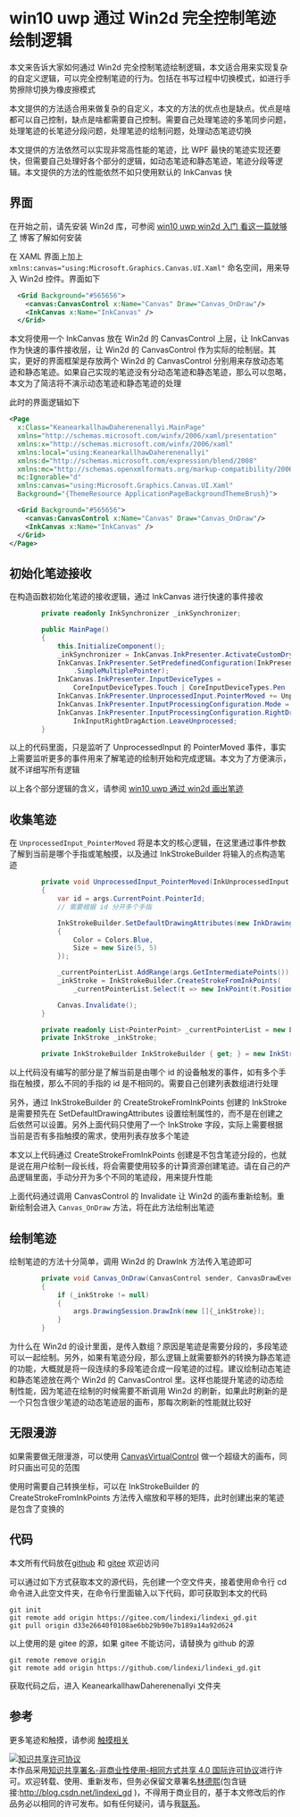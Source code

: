 # win10 uwp 通过 Win2d 完全控制笔迹绘制逻辑

本文来告诉大家如何通过 Win2d 完全控制笔迹绘制逻辑，本文适合用来实现复杂的自定义逻辑，可以完全控制笔迹的行为。包括在书写过程中切换模式，如进行手势擦除切换为橡皮擦模式

<!--more-->
<!-- CreateTime:2021/8/30 20:27:41 -->

<!-- 博客 -->
<!-- 发布 -->
<!-- 标签：uwp,win2d,笔迹 -->

本文提供的方法适合用来做复杂的自定义，本文的方法的优点也是缺点。优点是啥都可以自己控制，缺点是啥都需要自己控制。需要自己处理笔迹的多笔同步问题，处理笔迹的长笔迹分段问题，处理笔迹的绘制问题，处理动态笔迹切换

本文提供的方法依然可以实现非常高性能的笔迹，比 WPF 最快的笔迹实现还要快，但需要自己处理好各个部分的逻辑，如动态笔迹和静态笔迹，笔迹分段等逻辑。本文提供的方法的性能依然不如只使用默认的 InkCanvas 快

## 界面

在开始之前，请先安装 Win2d 库，可参阅 [win10 uwp win2d 入门 看这一篇就够了](https://blog.lindexi.com/post/win10-uwp-win2d-%E5%85%A5%E9%97%A8-%E7%9C%8B%E8%BF%99%E4%B8%80%E7%AF%87%E5%B0%B1%E5%A4%9F%E4%BA%86.html ) 博客了解如何安装

在 XAML 界面上加上 `xmlns:canvas="using:Microsoft.Graphics.Canvas.UI.Xaml"` 命名空间，用来导入 Win2d 控件。界面如下

```xml
  <Grid Background="#565656">
    <canvas:CanvasControl x:Name="Canvas" Draw="Canvas_OnDraw"/>
    <InkCanvas x:Name="InkCanvas" />
  </Grid>
```

本文将使用一个 InkCanvas 放在 Win2d 的 CanvasControl 上层，让 InkCanvas 作为快速的事件接收层，让 Win2d 的 CanvasControl 作为实际的绘制层。其实，更好的界面框架是存放两个 Win2d 的 CanvasControl 分别用来存放动态笔迹和静态笔迹。如果自己实现的笔迹没有分动态笔迹和静态笔迹，那么可以忽略，本文为了简洁将不演示动态笔迹和静态笔迹的处理

此时的界面逻辑如下

```xml
<Page
  x:Class="KeanearkallhawDaherenenallyi.MainPage"
  xmlns="http://schemas.microsoft.com/winfx/2006/xaml/presentation"
  xmlns:x="http://schemas.microsoft.com/winfx/2006/xaml"
  xmlns:local="using:KeanearkallhawDaherenenallyi"
  xmlns:d="http://schemas.microsoft.com/expression/blend/2008"
  xmlns:mc="http://schemas.openxmlformats.org/markup-compatibility/2006"
  mc:Ignorable="d"
  xmlns:canvas="using:Microsoft.Graphics.Canvas.UI.Xaml"
  Background="{ThemeResource ApplicationPageBackgroundThemeBrush}">

  <Grid Background="#565656">
    <canvas:CanvasControl x:Name="Canvas" Draw="Canvas_OnDraw"/>
    <InkCanvas x:Name="InkCanvas" />
  </Grid>
</Page>
```

## 初始化笔迹接收

在构造函数初始化笔迹的接收逻辑，通过 InkCanvas 进行快速的事件接收

```csharp
        private readonly InkSynchronizer _inkSynchronizer;

        public MainPage()
        {
            this.InitializeComponent();
            _inkSynchronizer = InkCanvas.InkPresenter.ActivateCustomDrying();
            InkCanvas.InkPresenter.SetPredefinedConfiguration(InkPresenterPredefinedConfiguration
                .SimpleMultiplePointer);
            InkCanvas.InkPresenter.InputDeviceTypes =
                CoreInputDeviceTypes.Touch | CoreInputDeviceTypes.Pen | CoreInputDeviceTypes.Mouse;
            InkCanvas.InkPresenter.UnprocessedInput.PointerMoved += UnprocessedInput_PointerMoved;
            InkCanvas.InkPresenter.InputProcessingConfiguration.Mode = InkInputProcessingMode.None;
            InkCanvas.InkPresenter.InputProcessingConfiguration.RightDragAction =
                InkInputRightDragAction.LeaveUnprocessed;
        }
```

以上的代码里面，只是监听了 UnprocessedInput 的 PointerMoved 事件，事实上需要监听更多的事件用来了解笔迹的绘制开始和完成逻辑。本文为了方便演示，就不详细写所有逻辑

以上各个部分逻辑的含义，请参阅 [win10 uwp 通过 win2d 画出笔迹](https://blog.lindexi.com/post/win10-uwp-%E9%80%9A%E8%BF%87-win2d-%E7%94%BB%E5%87%BA%E7%AC%94%E8%BF%B9.html )

## 收集笔迹

在 `UnprocessedInput_PointerMoved` 将是本文的核心逻辑，在这里通过事件参数了解到当前是哪个手指或笔触摸，以及通过 InkStrokeBuilder 将输入的点构造笔迹

```csharp
        private void UnprocessedInput_PointerMoved(InkUnprocessedInput sender, Windows.UI.Core.PointerEventArgs args)
        {
            var id = args.CurrentPoint.PointerId;
            // 需要根据 id 分开多个手指

            InkStrokeBuilder.SetDefaultDrawingAttributes(new InkDrawingAttributes()
            {
                Color = Colors.Blue,
                Size = new Size(5, 5)
            });

            _currentPointerList.AddRange(args.GetIntermediatePoints());
            _inkStroke = InkStrokeBuilder.CreateStrokeFromInkPoints(
                _currentPointerList.Select(t => new InkPoint(t.Position, t.Properties.Pressure)), Matrix3x2.Identity);

            Canvas.Invalidate();
        }

        private readonly List<PointerPoint> _currentPointerList = new List<PointerPoint>();
        private InkStroke _inkStroke;

        private InkStrokeBuilder InkStrokeBuilder { get; } = new InkStrokeBuilder();
```

以上代码没有编写的部分是了解当前是由哪个 id 的设备触发的事件，如有多个手指在触摸，那么不同的手指的 id 是不相同的。需要自己创建列表数组进行处理

另外，通过 InkStrokeBuilder 的 CreateStrokeFromInkPoints 创建的 InkStroke 是需要预先在 SetDefaultDrawingAttributes 设置绘制属性的，而不是在创建之后依然可以设置。另外上面代码只使用了一个 InkStroke 字段，实际上需要根据当前是否有多指触摸的需求，使用列表存放多个笔迹

本文以上代码通过 CreateStrokeFromInkPoints 创建是不包含笔迹分段的，也就是说在用户绘制一段长线，将会需要使用较多的计算资源创建笔迹。请在自己的产品逻辑里面，手动分开为多个不同的笔迹段，用来提升性能

上面代码通过调用 CanvasControl 的 Invalidate 让 Win2d 的画布重新绘制。重新绘制会进入 `Canvas_OnDraw` 方法，将在此方法绘制出笔迹

## 绘制笔迹

绘制笔迹的方法十分简单，调用 Win2d 的 DrawInk 方法传入笔迹即可

```csharp
        private void Canvas_OnDraw(CanvasControl sender, CanvasDrawEventArgs args)
        {
            if (_inkStroke != null)
            {
                args.DrawingSession.DrawInk(new []{_inkStroke});
            }
        }
```

为什么在 Win2d 的设计里面，是传入数组？原因是笔迹是需要分段的，多段笔迹可以一起绘制。另外，如果有笔迹分段，那么逻辑上就需要额外的转换为静态笔迹的功能，大概就是将一段连续的多段笔迹合成一段笔迹的过程。建议绘制动态笔迹和静态笔迹放在两个 Win2d 的 CanvasControl 里。这样也能提升笔迹的动态绘制性能，因为笔迹在绘制的时候需要不断调用 Win2d 的刷新，如果此时刷新的是一个只包含很少笔迹的动态笔迹层的画布，那每次刷新的性能就比较好

## 无限漫游

如果需要做无限漫游，可以使用 [CanvasVirtualControl](https://blog.lindexi.com/post/win10-uwp-win2d-CanvasVirtualControl-%E4%B8%8E-CanvasAnimatedControl.html ) 做一个超级大的画布，同时只画出可见的范围

使用时需要自己转换坐标，可以在 InkStrokeBuilder 的 CreateStrokeFromInkPoints 方法传入缩放和平移的矩阵，此时创建出来的笔迹是包含了变换的

## 代码

本文所有代码放在[github](https://github.com/lindexi/lindexi_gd/tree/d33e26640f0108ae6bb29b90e7b189a14a92d624/KeanearkallhawDaherenenallyi) 和 [gitee](https://gitee.com/lindexi/lindexi_gd/tree/d33e26640f0108ae6bb29b90e7b189a14a92d624/KeanearkallhawDaherenenallyi) 欢迎访问

可以通过如下方式获取本文的源代码，先创建一个空文件夹，接着使用命令行 cd 命令进入此空文件夹，在命令行里面输入以下代码，即可获取到本文的代码

```
git init
git remote add origin https://gitee.com/lindexi/lindexi_gd.git
git pull origin d33e26640f0108ae6bb29b90e7b189a14a92d624
```

以上使用的是 gitee 的源，如果 gitee 不能访问，请替换为 github 的源

```
git remote remove origin
git remote add origin https://github.com/lindexi/lindexi_gd.git
```

获取代码之后，进入 KeanearkallhawDaherenenallyi 文件夹

## 参考

更多笔迹和触摸，请参阅 [触摸相关](https://blog.lindexi.com/post/WPF-%E8%A7%A6%E6%91%B8%E7%9B%B8%E5%85%B3.html )

<a rel="license" href="http://creativecommons.org/licenses/by-nc-sa/4.0/"><img alt="知识共享许可协议" style="border-width:0" src="https://licensebuttons.net/l/by-nc-sa/4.0/88x31.png" /></a><br />本作品采用<a rel="license" href="http://creativecommons.org/licenses/by-nc-sa/4.0/">知识共享署名-非商业性使用-相同方式共享 4.0 国际许可协议</a>进行许可。欢迎转载、使用、重新发布，但务必保留文章署名[林德熙](http://blog.csdn.net/lindexi_gd)(包含链接:http://blog.csdn.net/lindexi_gd )，不得用于商业目的，基于本文修改后的作品务必以相同的许可发布。如有任何疑问，请与我[联系](mailto:lindexi_gd@163.com)。
